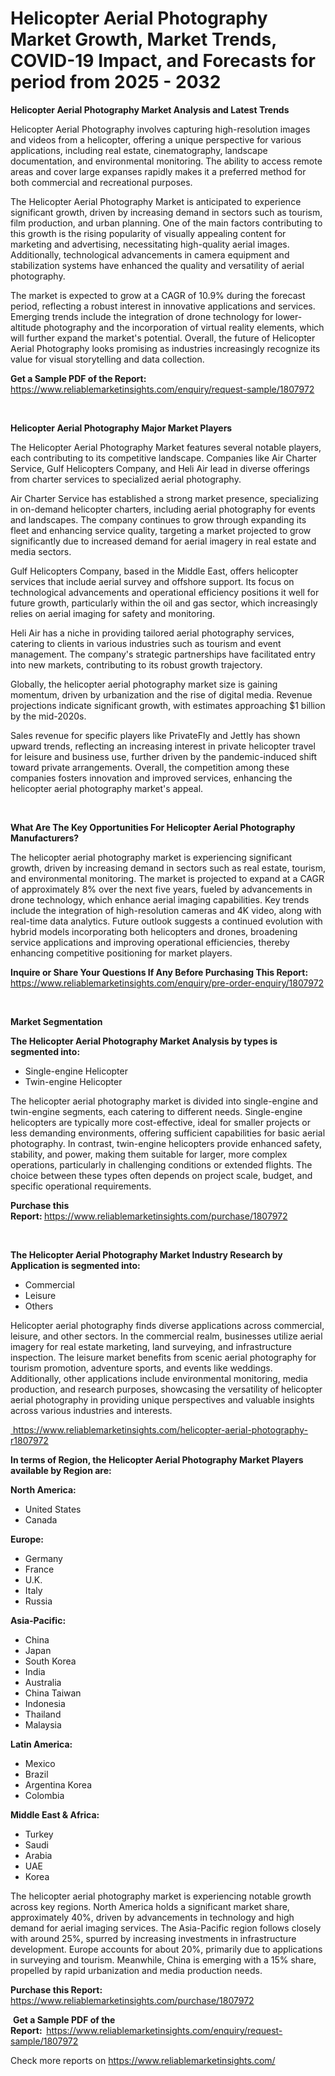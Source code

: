 <p><h1>Helicopter Aerial Photography Market Growth, Market Trends, COVID-19 Impact, and Forecasts for period from 2025 - 2032</h1></p><p><strong>Helicopter Aerial Photography Market Analysis and Latest Trends</strong></p>
<p><p>Helicopter Aerial Photography involves capturing high-resolution images and videos from a helicopter, offering a unique perspective for various applications, including real estate, cinematography, landscape documentation, and environmental monitoring. The ability to access remote areas and cover large expanses rapidly makes it a preferred method for both commercial and recreational purposes.</p><p>The Helicopter Aerial Photography Market is anticipated to experience significant growth, driven by increasing demand in sectors such as tourism, film production, and urban planning. One of the main factors contributing to this growth is the rising popularity of visually appealing content for marketing and advertising, necessitating high-quality aerial images. Additionally, technological advancements in camera equipment and stabilization systems have enhanced the quality and versatility of aerial photography.</p><p>The market is expected to grow at a CAGR of 10.9% during the forecast period, reflecting a robust interest in innovative applications and services. Emerging trends include the integration of drone technology for lower-altitude photography and the incorporation of virtual reality elements, which will further expand the market's potential. Overall, the future of Helicopter Aerial Photography looks promising as industries increasingly recognize its value for visual storytelling and data collection.</p></p>
<p><strong>Get a Sample PDF of the Report:&nbsp;</strong> <a href="https://www.reliablemarketinsights.com/enquiry/request-sample/1807972?utm_campaign=3015&utm_medium=2&utm_source=Github&utm_content=ia&utm_term=10032025&utm_id=helicopter-aerial-photography">https://www.reliablemarketinsights.com/enquiry/request-sample/1807972</a></p>
<p>&nbsp;</p>
<p><strong>Helicopter Aerial Photography Major Market Players</strong></p>
<p><p>The Helicopter Aerial Photography Market features several notable players, each contributing to its competitive landscape. Companies like Air Charter Service, Gulf Helicopters Company, and Heli Air lead in diverse offerings from charter services to specialized aerial photography.</p><p>Air Charter Service has established a strong market presence, specializing in on-demand helicopter charters, including aerial photography for events and landscapes. The company continues to grow through expanding its fleet and enhancing service quality, targeting a market projected to grow significantly due to increased demand for aerial imagery in real estate and media sectors.</p><p>Gulf Helicopters Company, based in the Middle East, offers helicopter services that include aerial survey and offshore support. Its focus on technological advancements and operational efficiency positions it well for future growth, particularly within the oil and gas sector, which increasingly relies on aerial imaging for safety and monitoring.</p><p>Heli Air has a niche in providing tailored aerial photography services, catering to clients in various industries such as tourism and event management. The company's strategic partnerships have facilitated entry into new markets, contributing to its robust growth trajectory.</p><p>Globally, the helicopter aerial photography market size is gaining momentum, driven by urbanization and the rise of digital media. Revenue projections indicate significant growth, with estimates approaching $1 billion by the mid-2020s. </p><p>Sales revenue for specific players like PrivateFly and Jettly has shown upward trends, reflecting an increasing interest in private helicopter travel for leisure and business use, further driven by the pandemic-induced shift toward private arrangements. Overall, the competition among these companies fosters innovation and improved services, enhancing the helicopter aerial photography market's appeal.</p></p>
<p>&nbsp;</p>
<p><strong>What Are The Key Opportunities For Helicopter Aerial Photography Manufacturers?</strong></p>
<p><p>The helicopter aerial photography market is experiencing significant growth, driven by increasing demand in sectors such as real estate, tourism, and environmental monitoring. The market is projected to expand at a CAGR of approximately 8% over the next five years, fueled by advancements in drone technology, which enhance aerial imaging capabilities. Key trends include the integration of high-resolution cameras and 4K video, along with real-time data analytics. Future outlook suggests a continued evolution with hybrid models incorporating both helicopters and drones, broadening service applications and improving operational efficiencies, thereby enhancing competitive positioning for market players.</p></p>
<p><strong>Inquire or Share Your Questions If Any Before Purchasing This Report:</strong> <a href="https://www.reliablemarketinsights.com/enquiry/pre-order-enquiry/1807972?utm_campaign=3015&utm_medium=2&utm_source=Github&utm_content=ia&utm_term=10032025&utm_id=helicopter-aerial-photography">https://www.reliablemarketinsights.com/enquiry/pre-order-enquiry/1807972</a></p>
<p>&nbsp;</p>
<p><strong>Market Segmentation</strong></p>
<p><strong>The Helicopter Aerial Photography Market Analysis by types is segmented into:</strong></p>
<p><ul><li>Single-engine Helicopter</li><li>Twin-engine Helicopter</li></ul></p>
<p><p>The helicopter aerial photography market is divided into single-engine and twin-engine segments, each catering to different needs. Single-engine helicopters are typically more cost-effective, ideal for smaller projects or less demanding environments, offering sufficient capabilities for basic aerial photography. In contrast, twin-engine helicopters provide enhanced safety, stability, and power, making them suitable for larger, more complex operations, particularly in challenging conditions or extended flights. The choice between these types often depends on project scale, budget, and specific operational requirements.</p></p>
<p><strong>Purchase this Report:&nbsp;</strong><a href="https://www.reliablemarketinsights.com/purchase/1807972?utm_campaign=3015&utm_medium=2&utm_source=Github&utm_content=ia&utm_term=10032025&utm_id=helicopter-aerial-photography">https://www.reliablemarketinsights.com/purchase/1807972</a></p>
<p>&nbsp;</p>
<p><strong>The Helicopter Aerial Photography Market Industry Research by Application is segmented into:</strong></p>
<p><ul><li>Commercial</li><li>Leisure</li><li>Others</li></ul></p>
<p><p>Helicopter aerial photography finds diverse applications across commercial, leisure, and other sectors. In the commercial realm, businesses utilize aerial imagery for real estate marketing, land surveying, and infrastructure inspection. The leisure market benefits from scenic aerial photography for tourism promotion, adventure sports, and events like weddings. Additionally, other applications include environmental monitoring, media production, and research purposes, showcasing the versatility of helicopter aerial photography in providing unique perspectives and valuable insights across various industries and interests.</p></p>
<p><a href="https://www.reliablemarketinsights.com/helicopter-aerial-photography-r1807972?utm_campaign=3015&utm_medium=2&utm_source=Github&utm_content=ia&utm_term=10032025&utm_id=helicopter-aerial-photography">&nbsp;https://www.reliablemarketinsights.com/helicopter-aerial-photography-r1807972</a></p>
<p><strong>In terms of Region, the Helicopter Aerial Photography Market Players available by Region are:</strong></p>
<p>
    <p> <strong> North America: </strong>
        <ul>
            <li>United States</li>
            <li>Canada</li>
        </ul>
        </p> 
    <p> <strong> Europe: </strong>
        <ul>
            <li>Germany</li>
            <li>France</li>
            <li>U.K.</li>
            <li>Italy</li>
            <li>Russia</li>
        </ul>
        </p> 
    <p> <strong> Asia-Pacific: </strong>
        <ul>
            <li>China</li>
            <li>Japan</li>
            <li>South Korea</li>
            <li>India</li>
            <li>Australia</li>
            <li>China Taiwan</li>
            <li>Indonesia</li>
            <li>Thailand</li>
            <li>Malaysia</li>
        </ul>
        </p> 
    <p> <strong> Latin America: </strong>
        <ul>
            <li>Mexico</li>
            <li>Brazil</li>
            <li>Argentina Korea</li>
            <li>Colombia</li>
        </ul>
        </p> 
    <p> <strong> Middle East & Africa: </strong>
        <ul>
            <li>Turkey</li>
            <li>Saudi</li>
            <li>Arabia</li>
            <li>UAE</li>
            <li>Korea</li>
        </ul>
    </p>
    </p>
<p><p>The helicopter aerial photography market is experiencing notable growth across key regions. North America holds a significant market share, approximately 40%, driven by advancements in technology and high demand for aerial imaging services. The Asia-Pacific region follows closely with around 25%, spurred by increasing investments in infrastructure development. Europe accounts for about 20%, primarily due to applications in surveying and tourism. Meanwhile, China is emerging with a 15% share, propelled by rapid urbanization and media production needs.</p></p>
<p><strong>Purchase this Report: </strong><a href="https://www.reliablemarketinsights.com/purchase/1807972?utm_campaign=3015&utm_medium=2&utm_source=Github&utm_content=ia&utm_term=10032025&utm_id=helicopter-aerial-photography">https://www.reliablemarketinsights.com/purchase/1807972</a></p>
<p>&nbsp;<strong>Get a Sample PDF of the Report:&nbsp;&nbsp;</strong><a href="https://www.reliablemarketinsights.com/enquiry/request-sample/1807972?utm_campaign=3015&utm_medium=2&utm_source=Github&utm_content=ia&utm_term=10032025&utm_id=helicopter-aerial-photography">https://www.reliablemarketinsights.com/enquiry/request-sample/1807972</a></p>
<p><strong></strong></p>
<p>Check more reports on <a href="https://www.reliablemarketinsights.com/?utm_campaign=3015&utm_medium=2&utm_source=Github&utm_content=ia&utm_term=10032025&utm_id=helicopter-aerial-photography">https://www.reliablemarketinsights.com/</a></p>